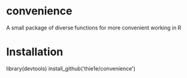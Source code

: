 # convenience
A small package of diverse functions for more convenient working in R

# Installation
  library(devtools)
  install_github('thie1e/convenience')
